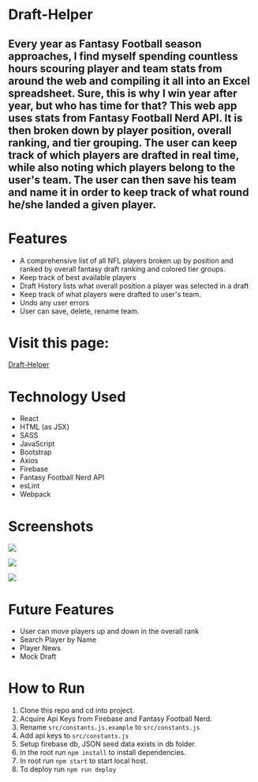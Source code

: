# Draft-Helper
## Every year as Fantasy Football season approaches, I find myself spending countless hours scouring player and team stats from around the web and compiling it all into an Excel spreadsheet. Sure, this is why I win year after year, but who has time for that? This web app uses stats from Fantasy Football Nerd API. It is then broken down by player position, overall ranking, and tier grouping. The user can keep track of which players are drafted in real time, while also noting which players belong to the user's team. The user can then save his team and name it in order to keep track of what round he/she landed a given player.

# Features
- A comprehensive list of all NFL players broken up by position and ranked by overall fantasy draft ranking and colored tier groups.
- Keep track of best available players
- Draft History lists what overall position a player was selected in a draft
- Keep track of what players were drafted to user's team.
- Undo any user errors
- User can save, delete, rename team.

# Visit this page:
[Draft-Helper](https://draft-helper.firebaseapp.com/)

# Technology Used
- React
- HTML (as JSX)
- SASS
- JavaScript
- Bootstrap
- Axios
- Firebase
- Fantasy Football Nerd API
- esLint
- Webpack

# Screenshots
![](https://raw.githubusercontent.com/leotaylor/draft-helper/master/snaps/loginscreen.png)

![](https://media.giphy.com/media/1jVKpue4clJh1Qutu1/giphy.gif)

![](https://media.giphy.com/media/w6nOLk30o6P8LnDbgz/giphy.gif)

# Future Features
- User can move players up and down in the overall rank
- Search Player by Name
- Player News
- Mock Draft

# How to Run
1. Clone this repo and cd into project.
1. Acquire Api Keys from Firebase and Fantasy Football Nerd.
1. Rename ```src/constants.js.example``` to ```src/constants.js```
1. Add api keys to ```src/constants.js```
1. Setup firebase db, JSON seed data exists in db folder.
1. In the root run ```npm install``` to install dependencies.
1. In root run ```npm start``` to start local host.
1. To deploy run ```npm run deploy```
